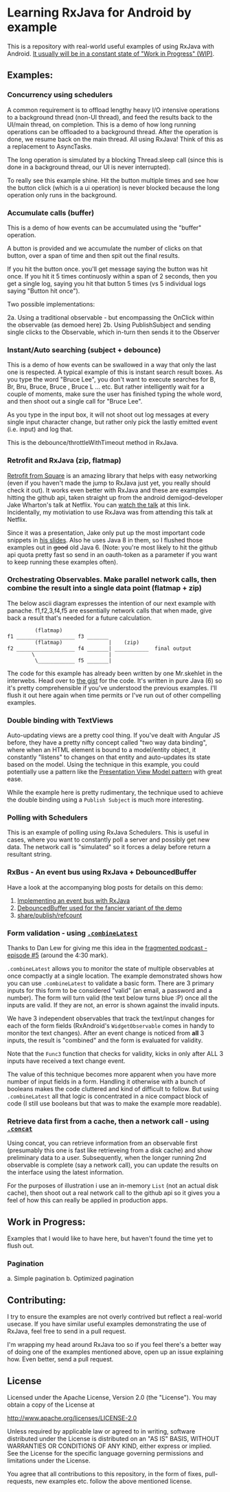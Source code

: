 Learning RxJava for Android by example
==============

This is a repository with real-world useful examples of using RxJava with Android. [It usually will be in a constant state of "Work in Progress" (WIP)](http://nerds.weddingpartyapp.com/tech/2014/09/15/learning-rxjava-with-android-by-example/).

## Examples:

### Concurrency using schedulers

A common requirement is to offload lengthy heavy I/O intensive operations to a background thread (non-UI thread), and feed the results back to the UI/main thread, on completion. This is a demo of how long running operations can be offloaded to a background thread. After the operation is done, we resume back on the main thread. All using RxJava! Think of this as a replacement to AsyncTasks.

The long operation is simulated by a blocking Thread.sleep call (since this is done in a background thread, our UI is never interrupted).

To really see this example shine. Hit the button multiple times and see how the button click (which is a ui operation) is never blocked because the long operation only runs in the background.

### Accumulate calls (buffer)

This is a demo of how events can be accumulated using the "buffer" operation.

A button is provided and we accumulate the number of clicks on that button, over a span of time and then spit out the final results.

If you hit the button once. you'll get message saying the button was hit once. If you hit it 5 times continuosly within a span of 2 seconds, then you get a single log, saying you hit that button 5 times (vs 5 individual logs saying "Button hit once").

Two possible implementations:

2a. Using a traditional observable - but encompassing the OnClick within the observable (as demoed here)
2b. Using PublishSubject and sending single clicks to the Observable, which in-turn then sends it to the Observer

### Instant/Auto searching (subject + debounce)

This is a demo of how events can be swallowed in a way that only the last one is respected. A typical example of this is instant search result boxes. As you type the word "Bruce Lee", you don't want to execute searches for B, Br, Bru, Bruce, Bruce , Bruce L ... etc. But rather intelligently wait for a couple of moments, make sure the user has finished typing the whole word, and then shoot out a single call for "Bruce Lee".

As you type in the input box, it will not shoot out log messages at every single input character change, but rather only pick the lastly emitted event (i.e. input) and log that.

This is the debounce/throttleWithTimeout method in RxJava.

### Retrofit and RxJava (zip, flatmap)

[Retrofit from Square](http://square.github.io/retrofit/) is an amazing library that helps with easy networking (even if you haven't made the jump to RxJava just yet, you really should check it out). It works even better with RxJava and these are examples hitting the github api, taken straight up from the android demigod-developer Jake Wharton's talk at Netflix. You can [watch the talk](https://www.youtube.com/watch?v=aEuNBk1b5OE#t=2480) at this link. Incidentally, my motiviation to use RxJava was from attending this talk at Netflix.

Since it was a presentation, Jake only put up the most important code snippets in [his slides](https://speakerdeck.com/jakewharton/2014-1). Also he uses Java 8 in them, so I flushed those examples out in ~~good~~ old Java 6. (Note: you're most likely to hit the github api quota pretty fast so send in an oauth-token as a parameter if you want to keep running these examples often).

### Orchestrating Observables. Make parallel network calls, then combine the result into a single data point  (flatmap + zip)

The below ascii diagram expresses the intention of our next example with panache. f1,f2,3,f4,f5 are essentially network calls that when made, give back a result that's needed for a future calculation.


             (flatmap)
    f1 ___________________ f3 _______
             (flatmap)               |    (zip)
    f2 ___________________ f4 _______| ___________  final output
            \                        |
             \____________ f5 _______|

The code for this example has already been written by one Mr.skehlet in the interwebs. Head over to [the gist](https://gist.github.com/skehlet/9418379) for the code. It's written in pure Java (6) so it's pretty comprehensible if you've understood the previous examples. I'll flush it out here again when time permits or I've run out of other compelling examples.

### Double binding with TextViews

Auto-updating views are a pretty cool thing. If you've dealt with Angular JS before, they have a pretty nifty concept called "two way data binding", where when an HTML element is bound to a model/entity object, it constantly "listens" to changes on that entity and auto-updates its state based on the model. Using the technique in this example, you could potentially use a pattern like the [Presentation View Model pattern](http://martinfowler.com/eaaDev/PresentationModel.html) with great ease.

While the example here is pretty rudimentary, the technique used to achieve the double binding using a `Publish Subject` is much more interesting.

### Polling with Schedulers

This is an example of polling using RxJava Schedulers. This is useful in cases, where you want to constantly poll a server and possibly get new data. The network call is "simulated" so it forces a delay before return a resultant string.

### RxBus - An event bus using RxJava + DebouncedBuffer

Have a look at the accompanying blog posts for details on this demo:

1. [Implementing an event bus with RxJava](http://nerds.weddingpartyapp.com/tech/2014/12/24/implementing-an-event-bus-with-rxjava-rxbus/)
2. [DebouncedBuffer used for the fancier variant of the demo](http://nerds.weddingpartyapp.com/tech/2014/12/24/secret-bonus-part-debouncedbuffer-used-in-rxbus-example/)
3. [share/publish/refcount](http://nerds.weddingpartyapp.com/tech/2014/12/24/rxjava-share-publish-refcount-and-all-that-jazz/)

### Form validation - using [`.combineLatest`](http://reactivex.io/documentation/operators/combinelatest.html)

Thanks to Dan Lew for giving me this idea in the [fragmented podcast - episode #5](http://fragmentedpodcast.com/episodes/4/) (around the 4:30 mark).

`.combineLatest` allows you to monitor the state of multiple observables at once compactly at a single location. The example demonstrated shows how you can use `.combineLatest` to validate a basic form. There are 3 primary inputs for this form to be considered "valid" (an email, a password and a number). The form will turn valid (the text below turns blue :P) once all the inputs are valid. If they are not, an error is shown against the invalid inputs.

We have 3 independent observables that track the text/input changes for each of the form fields (RxAndroid's `WidgetObservable` comes in handy to monitor the text changes). After an event change is noticed from **all** 3 inputs, the result is "combined" and the form is evaluated for validity.

Note that the `Func3` function that checks for validity, kicks in only after ALL 3 inputs have received a text change event.

The value of this technique becomes more apparent when you have more number of input fields in a form. Handling it otherwise with a bunch of booleans makes the code cluttered and kind of difficult to follow. But using `.combineLatest` all that logic is concentrated in a nice compact block of code (I still use booleans but that was to make the example more readable).

### Retrieve data first from a cache, then a network call - using [`.concat`](http://reactivex.io/documentation/operators/concat.html)

Using concat, you can retrieve information from an observable first (presumably this one is fast like retrieveing from a disk cache) and show preliminary data to a user. Subsequently, when the longer running 2nd observable is complete (say a network call), you can update the results on the interface using the latest information.

For the purposes of illustration i use an in-memory `List` (not an actual disk cache), then shoot out a real network call to the github api so it gives you a feel of how this can really be applied in production apps.


## Work in Progress:

Examples that I would like to have here, but haven't found the time yet to flush out.


### Pagination

a. Simple pagination
b. Optimized pagination


## Contributing:

I try to ensure the examples are not overly contrived but reflect a real-world usecase. If you have similar useful examples demonstrating the use of RxJava, feel free to send in a pull request.

I'm wrapping my head around RxJava too so if you feel there's a better way of doing one of the examples mentioned above, open up an issue explaining how. Even better, send a pull request.

## License

Licensed under the Apache License, Version 2.0 (the "License").
You may obtain a copy of the License at

   http://www.apache.org/licenses/LICENSE-2.0

Unless required by applicable law or agreed to in writing, software
distributed under the License is distributed on an "AS IS" BASIS,
WITHOUT WARRANTIES OR CONDITIONS OF ANY KIND, either express or implied.
See the License for the specific language governing permissions and
limitations under the License.

You agree that all contributions to this repository, in the form of fixes, pull-requests, new examples etc. follow the above mentioned license.